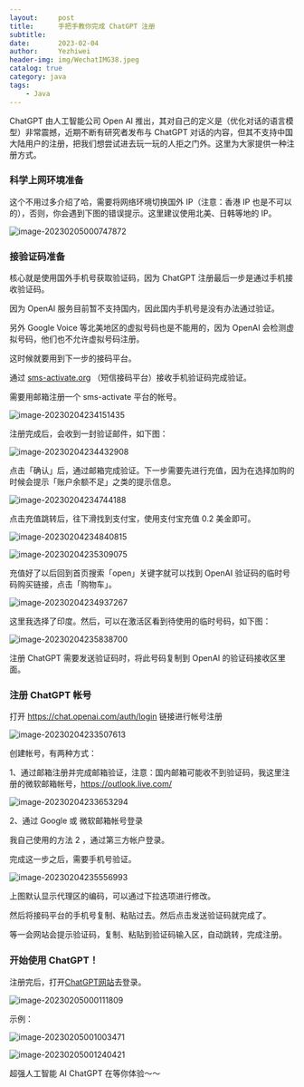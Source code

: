 ```yaml
---
layout:     post
title:      手把手教你完成 ChatGPT 注册
subtitle:   
date:       2023-02-04
author:     Yezhiwei
header-img: img/WechatIMG38.jpeg
catalog: true
category: java
tags:
    - Java
---
```


ChatGPT 由人工智能公司 Open AI 推出，其对自己的定义是（优化对话的语言模型）非常震撼，近期不断有研究者发布与 ChatGPT 对话的内容，但其不支持中国大陆用户的注册，把我们想尝试进去玩一玩的人拒之门外。这里为大家提供一种注册方式。

### 科学上网环境准备

这个不用过多介绍了哈，需要将网络环境切换国外 IP（注意：香港 IP 也是不可以的），否则，你会遇到下图的错误提示。这里建议使用北美、日韩等地的 IP。

![image-20230205000747872](https://cdn.jsdelivr.net/gh/yezhwi/img@main/image-20230205000747872.png)

### 接验证码准备

核心就是使用国外手机号获取验证码，因为 ChatGPT 注册最后一步是通过手机接收验证码。

因为 OpenAI 服务目前暂不支持国内，因此国内手机号是没有办法通过验证。

另外 Google Voice 等北美地区的虚拟号码也是不能用的，因为 OpenAI 会检测虚拟号码，他们也不允许虚拟号码注册。

这时候就要用到下一步的接码平台。

通过 [sms-activate.org](https://sms-activate.org/?ref=2780512) （短信接码平台）接收手机验证码完成验证。

需要用邮箱注册一个 sms-activate 平台的帐号。

![image-20230204234151435](https://cdn.jsdelivr.net/gh/yezhwi/img@main/image-20230204234151435.png)

注册完成后，会收到一封验证邮件，如下图：

![image-20230204234432908](https://cdn.jsdelivr.net/gh/yezhwi/img@main/image-20230204234432908.png)

点击「确认」后，通过邮箱完成验证。下一步需要先进行充值，因为在选择加购的时候会提示「账户余额不足」之类的提示信息。

![image-20230204234744188](https://cdn.jsdelivr.net/gh/yezhwi/img@main/image-20230204234744188.png)

点击充值跳转后，往下滑找到支付宝，使用支付宝充值 0.2 美金即可。

![image-20230204234840815](https://cdn.jsdelivr.net/gh/yezhwi/img@main/image-20230204234840815.png)

![image-20230204235309075](https://cdn.jsdelivr.net/gh/yezhwi/img@main/image-20230204235309075.png)

充值好了以后回到首页搜索「open」关键字就可以找到 OpenAI 验证码的临时号码购买链接，点击「购物车」。

![image-20230204234937267](https://cdn.jsdelivr.net/gh/yezhwi/img@main/image-20230204234937267.png)

这里我选择了印度。然后，可以在激活区看到待使用的临时号码，如下图：

![image-20230204235838700](https://cdn.jsdelivr.net/gh/yezhwi/img@main/image-20230204235838700.png)

注册 ChatGPT 需要发送验证码时，将此号码复制到 OpenAI 的验证码接收区里面。

### 注册 ChatGPT 帐号

打开 https://chat.openai.com/auth/login 链接进行帐号注册

![image-20230204233507613](https://cdn.jsdelivr.net/gh/yezhwi/img@main/image-20230204233507613.png)

创建帐号，有两种方式：

1、通过邮箱注册并完成邮箱验证，注意：国内邮箱可能收不到验证码，我这里注册的微软邮箱帐号，https://outlook.live.com/

![image-20230204233653294](https://cdn.jsdelivr.net/gh/yezhwi/img@main/image-20230204233653294.png)

2、通过 Google 或 微软邮箱帐号登录

我自己使用的方法 2 ，通过第三方帐户登录。

完成这一步之后，需要手机号验证。



![image-20230204235556993](https://cdn.jsdelivr.net/gh/yezhwi/img@main/image-20230204235556993.png)

上图默认显示代理区的编码，可以通过下拉选项进行修改。

然后将接码平台的手机号复制、粘贴过去。然后点击发送验证码就完成了。

等一会网站会提示验证码，复制、粘贴到验证码输入区，自动跳转，完成注册。

### 开始使用 ChatGPT！

注册完后，打开[ChatGPT网站](https://chat.openai.com/auth/login)去登录。 

![image-20230205000111809](https://cdn.jsdelivr.net/gh/yezhwi/img@main/image-20230205000111809.png)

示例：

![image-20230205001003471](https://cdn.jsdelivr.net/gh/yezhwi/img@main/image-20230205001003471.png)



![image-20230205001240421](https://cdn.jsdelivr.net/gh/yezhwi/img@main/image-20230205001240421.png)



超强人工智能 AI ChatGPT 在等你体验～～